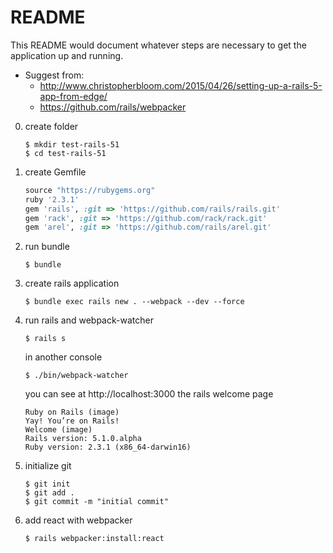 # README

This README would document whatever steps are necessary to get the
application up and running.

* Suggest from:
	* http://www.christopherbloom.com/2015/04/26/setting-up-a-rails-5-app-from-edge/
	* https://github.com/rails/webpacker

0. create folder

	```
	$ mkdir test-rails-51
	$ cd test-rails-51
	```
0. create Gemfile

	```ruby
	source "https://rubygems.org"
	ruby '2.3.1'
	gem 'rails', :git => 'https://github.com/rails/rails.git'
	gem 'rack', :git => 'https://github.com/rack/rack.git'
	gem 'arel', :git => 'https://github.com/rails/arel.git'
	```
0. run bundle

	```
	$ bundle
	```
0. create rails application

	```
	$ bundle exec rails new . --webpack --dev --force
	```
0. run rails and webpack-watcher

	```
	$ rails s
	```
	in another console

	```
	$ ./bin/webpack-watcher
	```
	you can see at http://localhost:3000 the rails welcome page

	```
	Ruby on Rails (image)
	Yay! You’re on Rails!
	Welcome (image)
	Rails version: 5.1.0.alpha
	Ruby version: 2.3.1 (x86_64-darwin16)
	```
0. initialize git

	```
	$ git init
	$ git add .
	$ git commit -m "initial commit"
	```
0. add react with webpacker

	```
	$ rails webpacker:install:react
	```
